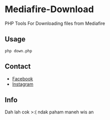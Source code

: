# Mediafire-Download

PHP Tools For Downloading files from Mediafire

## Usage

```
php down.php
```

## Contact
* [Facebook](https://www.facebook.com/azum.co/)
* [Instagram](https://www.instagram.com/azum.id)

## Info
Dah lah cok >:( ndak paham maneh wis an
